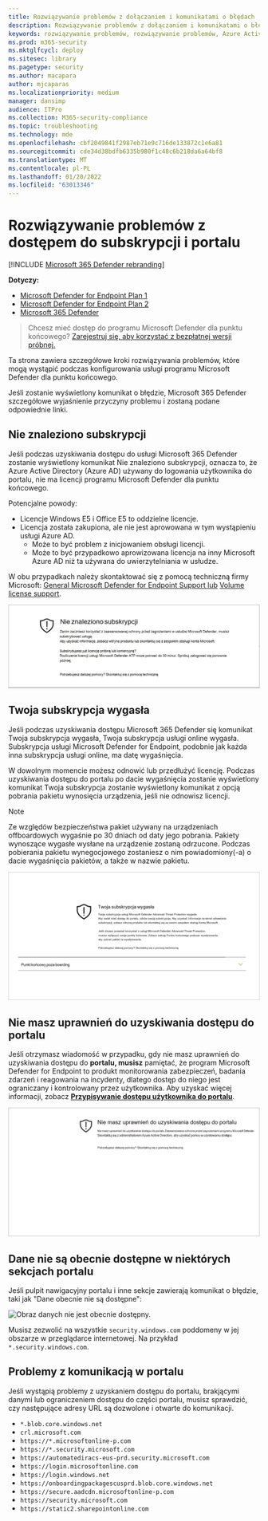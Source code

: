 ```yaml
---
title: Rozwiązywanie problemów z dołączaniem i komunikatami o błędach
description: Rozwiązywanie problemów z dołączaniem i komunikatami o błędach podczas kończenie konfigurowania programu Microsoft Defender for Endpoint.
keywords: rozwiązywanie problemów, rozwiązywanie problemów, Azure Active Directory, dołączanie, komunikat o błędzie, komunikaty o błędach, microsoft defender for endpoint
ms.prod: m365-security
ms.mktglfcycl: deploy
ms.sitesec: library
ms.pagetype: security
ms.author: macapara
author: mjcaparas
ms.localizationpriority: medium
manager: dansimp
audience: ITPro
ms.collection: M365-security-compliance
ms.topic: troubleshooting
ms.technology: mde
ms.openlocfilehash: cbf2049841f2987eb71e9c716de133872c1e6a81
ms.sourcegitcommit: cde34d38bdfb6335b980f1c48c6b218da6a64bf8
ms.translationtype: MT
ms.contentlocale: pl-PL
ms.lasthandoff: 01/20/2022
ms.locfileid: "63013346"
---
```

# <a name="troubleshoot-subscription-and-portal-access-issues"></a>Rozwiązywanie problemów z dostępem do subskrypcji i portalu

[!INCLUDE [Microsoft 365 Defender rebranding](../../includes/microsoft-defender.md)]

**Dotyczy:**

- [Microsoft Defender for Endpoint Plan 1](https://go.microsoft.com/fwlink/p/?linkid=2154037)
- [Microsoft Defender for Endpoint Plan 2](https://go.microsoft.com/fwlink/p/?linkid=2154037)
- [Microsoft 365 Defender](https://go.microsoft.com/fwlink/?linkid=2118804)

> Chcesz mieć dostęp do programu Microsoft Defender dla punktu końcowego? [Zarejestruj się, aby korzystać z bezpłatnej wersji próbnej.](https://signup.microsoft.com/create-account/signup?products=7f379fee-c4f9-4278-b0a1-e4c8c2fcdf7e&ru=https://aka.ms/MDEp2OpenTrial?ocid=docs-wdatp-troublshootonboarding-abovefoldlink)

Ta strona zawiera szczegółowe kroki rozwiązywania problemów, które mogą wystąpić podczas konfigurowania usługi programu Microsoft Defender dla punktu końcowego.

Jeśli zostanie wyświetlony komunikat o błędzie, Microsoft 365 Defender szczegółowe wyjaśnienie przyczyny problemu i zostaną podane odpowiednie linki.

## <a name="no-subscriptions-found"></a>Nie znaleziono subskrypcji

Jeśli podczas uzyskiwania dostępu do usługi Microsoft 365 Defender zostanie wyświetlony komunikat  Nie znaleziono subskrypcji, oznacza to, że Azure Active Directory (Azure AD) używany do logowania użytkownika do portalu, nie ma licencji programu Microsoft Defender dla punktu końcowego.

Potencjalne powody:

- Licencje Windows E5 i Office E5 to oddzielne licencje.
- Licencja została zakupiona, ale nie jest aprowowana w tym wystąpieniu usługi Azure AD.
  - Może to być problem z inicjowaniem obsługi licencji.
  - Może to być przypadkowo aprowizowana licencja na inny Microsoft Azure AD niż ta używana do uwierzytelniania w usłudze.

W obu przypadkach należy skontaktować się z pomocą techniczną firmy Microsoft: [General Microsoft Defender for Endpoint Support lub](https://support.microsoft.com/getsupport?wf=0&tenant=ClassicCommercial&oaspworkflow=start_1.0.0.0&locale=en-us&supportregion=en-us&pesid=16055&ccsid=636419533611396913) [Volume license support](https://www.microsoft.com/licensing/servicecenter/Help/Contact.aspx).

![Obraz: brak odnalezionych subskrypcji.](images/atp-no-subscriptions-found.png)

## <a name="your-subscription-has-expired"></a>Twoja subskrypcja wygasła

Jeśli podczas uzyskiwania dostępu Microsoft 365 Defender się komunikat Twoja subskrypcja wygasła, Twoja subskrypcja usługi online wygasła. Subskrypcja usługi Microsoft Defender for Endpoint, podobnie jak każda inna subskrypcja usługi online, ma datę wygaśnięcia.

W dowolnym momencie możesz odnowić lub przedłużyć licencję. Podczas uzyskiwania dostępu do portalu po dacie wygaśnięcia zostanie  wyświetlony komunikat Twoja subskrypcja zostanie wyświetlony komunikat z opcją pobrania pakietu wynosięcia urządzenia, jeśli nie odnowisz licencji.

> [!NOTE]
> Ze względów bezpieczeństwa pakiet używany na urządzeniach offboardowych wygaśnie po 30 dniach od daty jego pobrania. Pakiety wynoszące wygasłe wysłane na urządzenie zostaną odrzucone. Podczas pobierania pakietu wynegocjowego zostaniesz o nim powiadomiony(-a) o dacie wygaśnięcia pakietów, a także w nazwie pakietu.

![Obraz subskrypcji wygasłej.](images/atp-subscription-expired.png)

## <a name="you-are-not-authorized-to-access-the-portal"></a>Nie masz uprawnień do uzyskiwania dostępu do portalu

Jeśli otrzymasz wiadomość w przypadku, gdy nie masz uprawnień do uzyskiwania dostępu do **portalu, musisz** pamiętać, że program Microsoft Defender for Endpoint to produkt monitorowania zabezpieczeń, badania zdarzeń i reagowania na incydenty, dlatego dostęp do niego jest ograniczany i kontrolowany przez użytkownika.
Aby uzyskać więcej informacji, zobacz [**Przypisywanie dostępu użytkownika do portalu**](/windows/threat-protection/windows-defender-atp/assign-portal-access-windows-defender-advanced-threat-protection).

![Obraz: nieu autoryzowanych do uzyskiwania dostępu do portalu.](images/atp-not-authorized-to-access-portal.png)

## <a name="data-currently-isnt-available-on-some-sections-of-the-portal"></a>Dane nie są obecnie dostępne w niektórych sekcjach portalu

Jeśli pulpit nawigacyjny portalu i inne sekcje zawierają komunikat o błędzie, taki jak "Dane obecnie nie są dostępne":

![Obraz danych nie jest obecnie dostępny.](images/atp-data-not-available.png)

Musisz zezwolić na wszystkie `security.windows.com` poddomeny w jej obszarze w przeglądarce internetowej. Na przykład `*.security.windows.com`.

## <a name="portal-communication-issues"></a>Problemy z komunikacją w portalu

Jeśli wystąpią problemy z uzyskaniem dostępu do portalu, brakjącymi danymi lub ograniczeniem dostępu do części portalu, musisz sprawdzić, czy następujące adresy URL są dozwolone i otwarte do komunikacji.

- `*.blob.core.windows.net`
- `crl.microsoft.com`
- `https://*.microsoftonline-p.com`
- `https://*.security.microsoft.com`
- `https://automatediracs-eus-prd.security.microsoft.com`
- `https://login.microsoftonline.com`
- `https://login.windows.net`
- `https://onboardingpackagescusprd.blob.core.windows.net`
- `https://secure.aadcdn.microsoftonline-p.com`
- `https://security.microsoft.com`
- `https://static2.sharepointonline.com`
